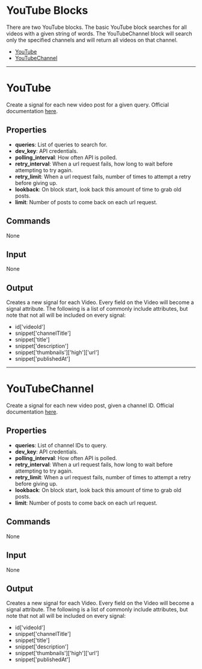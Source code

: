 YouTube Blocks
=============

There are two YouTube blocks. The basic YouTube block searches for all videos with a given string of words. The YouTubeChannel block will search only the specified channels and will return all videos on that channel.

-   [YouTube](https://github.com/nio-blocks/youtube#youtube)
-   [YouTubeChannel](https://github.com/nio-blocks/youtube#youtubechannel)

***

YouTube
==============

Create a signal for each new video post for a given query. Official documentation [here](https://developers.google.com/youtube/v3/docs/search).

Properties
--------------

-   **queries**: List of queries to search for.
-   **dev_key**: API credentials.
-   **polling_interval**: How often API is polled.
-   **retry_interval**: When a url request fails, how long to wait before attempting to try again.
-   **retry_limit**: When a url request fails, number of times to attempt a retry before giving up.
-   **lookback**: On block start, look back this amount of time to grab old posts.
-   **limit**: Number of posts to come back on each url request.

Commands
----------------
None

Input
-------
None

Output
---------
Creates a new signal for each Video. Every field on the Video will become a signal attribute. The following is a list of commonly include attributes, but note that not all will be included on every signal:

-   id['videoId']
-   snippet['channelTitle']
-   snippet['title']
-   snippet['description']
-   snippet['thumbnails']['high']['url']
-   snippet['publishedAt']

***

YouTubeChannel
==============

Create a signal for each new video post, given a channel ID. Official documentation [here](https://developers.google.com/youtube/v3/docs/search).

Properties
--------------

-   **queries**: List of channel IDs to query.
-   **dev_key**: API credentials.
-   **polling_interval**: How often API is polled.
-   **retry_interval**: When a url request fails, how long to wait before attempting to try again.
-   **retry_limit**: When a url request fails, number of times to attempt a retry before giving up.
-   **lookback**: On block start, look back this amount of time to grab old posts.
-   **limit**: Number of posts to come back on each url request.

Commands
----------------
None

Input
-------
None

Output
---------
Creates a new signal for each Video. Every field on the Video will become a signal attribute. The following is a list of commonly include attributes, but note that not all will be included on every signal:

-   id['videoId']
-   snippet['channelTitle']
-   snippet['title']
-   snippet['description']
-   snippet['thumbnails']['high']['url']
-   snippet['publishedAt']
